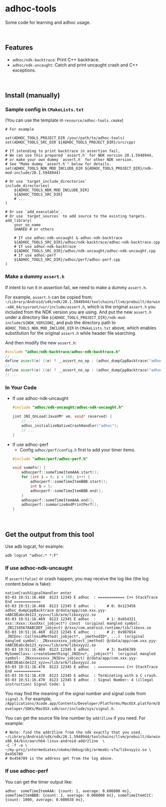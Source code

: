 # adhoc-tools

Some code for learning and adhoc usage.

<br>

## Features

+ `adhoc/ndk-backtrace`: Print C++ backtrace.
+ `adhoc/ndk-uncaught`: Catch and print uncaught crash and C++ exceptions.

<br>

## Install (manually)

### Sample config in `CMakeLists.txt`

(You can use the template in `resource/adhoc-tools.cmake`)

```shell
# For example

set(ADHOC_TOOLS_PROJECT_DIR /your/path/to/adhoc-tools)
set(ADHOC_TOOLS_SRC_DIR ${ADHOC_TOOLS_PROJECT_DIR}/src/cpp)

# If intending to print backtrace in assertion fail,
# We can use this prepared `assert.h` for NDK version 20.1.5948944,
# or make your own dummy `assert.h` for other NDK version.
# See "Make dummy `assert.h`" below for details.
set(ADHOC_TOOLS_NDK_MOD_INCLUDE_DIR ${ADHOC_TOOLS_PROJECT_DIR}/ndk-mod-include/20.1.5948944)

# Or use `target_include_directories`
include_directories(
    ${ADHOC_TOOLS_NDK_MOD_INCLUDE_DIR}
    ${ADHOC_TOOLS_SRC_DIR}
    # ...
)

# Or use `add_executable`.
# Or use `target_sources` to add source to the existing targets.
add_library(
    your_so_name
    SHARED # or others

    # If use adhoc-ndk-uncaught & adhoc-ndk-backtrace
    ${ADHOC_TOOLS_SRC_DIR}/adhoc/ndk-backtrace/adhoc-ndk-backtrace.cpp
    # If use adhoc-ndk-backtrace
    ${ADHOC_TOOLS_SRC_DIR}/adhoc/ndk-uncaught/adhoc-ndk-uncaught.cpp
    # If use adhoc-perf
    ${ADHOC_TOOLS_SRC_DIR}/adhoc/perf/adhoc-perf.cpp
)
```

### Make a dummy `assert.h`
If intent to run it in assertion fail, we need to make a dummy `assert.h`.

For example, `assert.h` can be copied from: `~/Library/Android/sdk/ndk/20.1.5948944/toolchains/llvm/prebuilt/darwin-x86_64/sysroot/usr/include/assert.h`, which is the original `assert.h` you included from the NDK version you are using. And put the new `assert.h` under a directory like `${ADHOC_TOOLS_PROJECT_DIR}/ndk-mod-include/${NDK_VERSION}`, and pub the directory path to `ADHOC_TOOLS_NDK_MOD_INCLUDE_DIR` in `CMakeLists.txt` above, which enables substitution for the original `assert.h` while header file searching.

And then modify the new `assert.h`:
```cpp
#include "adhoc/ndk-backtrace/adhoc-ndk-backtrace.h"
// ...
define assert(e) ((e) ? __assert_no_op : (adhoc_dumpCppBacktrace("adhoc"), __assert2(__FILE__, __LINE__, __PRETTY_FUNCTION__, #e)))
// ...
define assert(e) ((e) ? __assert_no_op : (adhoc_dumpCppBacktrace("adhoc"), __assert(__FILE__, __LINE__, #e)))
// ...
```

### In Your Code
+ If use adhoc-ndk-uncaught
    ```cpp
    #include "adhoc/ndk-uncaught/adhoc-ndk-uncaught.h"

    jint JNI_OnLoad(JavaVM* vm, void* reserved) {
        // ...
        adhoc_initializeNativeCrashHandler("adhoc");
        // ...
    }
    ```
+ If use adhoc-perf
    + Config `adhoc/perf/config.h` first to add your timer items.
    ```cpp
    #include "adhoc/perf/adhoc-perf.h"

    void someFn() {
        adhocperf::someTimeItemAAA.start();
        for (int i = 0; i < 100; i++) {
            adhocperf::someTimeItemBBB.start();
            int b = 5;
            adhocperf::someTimeItemBBB.end();
        }
        adhocperf::someTimeItemAAA.end();
        adhocperf::summarizeAndPrintPerf();
    }
    ```


<br>

## Get the output from this tool

Use adb logcat, for example:
```shell
adb logcat "adhoc:* *:F"
```

### If use adhoc-ndk-uncaught

If `assert(false)` or crash happen, you may receive the log like (the log content below is fake):
```log
nativeCrashSignalHandler enter
03-03 19:51:16.468  8123 12345 E adhoc  : ============ C++ StackTrace End ============
03-03 19:51:16.468  8123 12345 E adhoc  :     # 0: 0x123456  adhoc_dumpCppBacktrace @/data/app/com.xxx.yyy-nABCDEabcde123_xyz==/lib/arm/libxxyyzz.so
03-03 19:51:16.469  8123 12345 E adhoc  :     # 1: 0x654321  xxx::Xxxx::XxxXXx(_jobject*) const  (original mangled symbol: _ZN12345678ABCDEF_jobject) @/xxx/com.android.runtime/lib/libxxx.so
03-03 19:51:16.469  8123 12345 E adhoc  :     # 2: 0x987654  _JNIEnv::CallVoidMethod(_jobject*, _jmethodID*, ...)  (original mangled symbol: _ZNxxxxxxxxx_jobject_jmethod) @/data/app/com.xxx.yyy-nABCDEabcde123_xyz==/lib/arm/libxxyyzz.so
03-03 19:51:16.469  8123 12345 E adhoc  :     # 3: 0x456789  MySomeClass::createSomething(_JNIEnv*, _jobject*)  (original mangled symbol: _ZNxxxxxxxxx_JNIEnv_jobject) @/data/app/com.xxx.yyy-nABCDEabcde123_xyz==/lib/arm/libxxyyzz.so
03-03 19:51:16.470  8123 12345 E adhoc  : ============ C++ StackTrace End ============
03-03 19:51:16.470  8123 12345 E adhoc  : Terminating with a C crash.
03-03 19:51:16.470  8123 12345 E adhoc  : Signal Number: 4 (illegal instruction) Signal Code: 1
```

You may find the meaning of the signal number and signal code from `signal.h`. For example, `/Applications/Xcode.app/Contents/Developer/Platforms/MacOSX.platform/Developer/SDKs/MacOSX.sdk/usr/include/sys/signal.h`.

You can get the source file line number by `addr2line` if you need. For example:
```shell
# Note: find the addr2line from the ndk exactly that you used.
~/Library/Android/sdk/ndk/20.1.5948944/toolchains/llvm/prebuilt/darwin-x86_64/bin/aarch64-linux-android-addr2line  \
-C -f -e \
~/my-proj/intermediates/cmake/debug/obj/armeabi-v7a/libxxyyzz.so \
0x456789
# 0x456789 is the address get from the log above.
```


### If use adhoc-perf

You can get the timer output like:
```log
adhoc  someTimeItemAAA: {count: 1, average: 0.606000 ms}, someTimeItemBBB: {count: 1, average: 0.008000 ms}, someTimeItemCCC: {count: 1000, average: 0.000038 ms},
```
